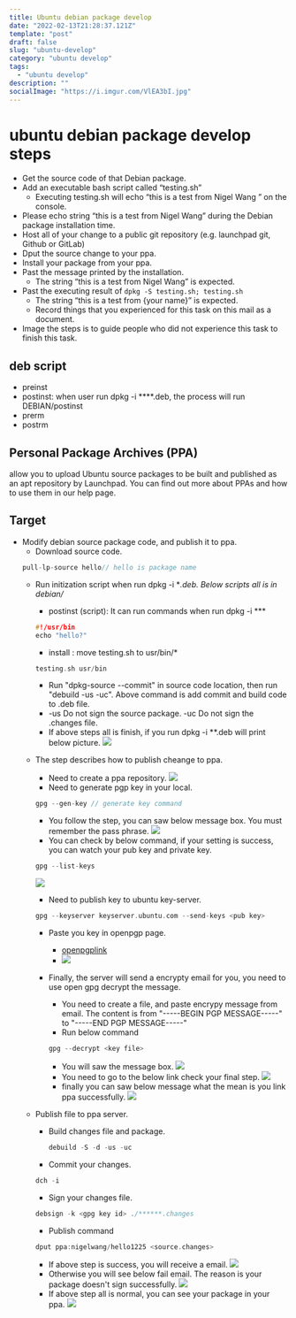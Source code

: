 ```yaml
---
title: Ubuntu debian package develop
date: "2022-02-13T21:28:37.121Z"
template: "post"
draft: false
slug: "ubuntu-develop"
category: "ubuntu develop"
tags:
  - "ubuntu develop"
description: ""
socialImage: "https://i.imgur.com/VlEA3bI.jpg"
---
```


# ubuntu debian package develop steps

- Get the source code of that Debian package.
- Add an executable bash script called “testing.sh”
    - Executing testing.sh will echo “this is a test from Nigel Wang ” on the console.
- Please echo string “this is a test from Nigel Wang” during the Debian package installation time.
- Host all of your change to a public git repository (e.g. launchpad git, Github or GitLab)
- Dput the source change to your ppa.
- Install your package from your ppa.
- Past the message printed by the installation.
    - The string “this is a test from Nigel Wang” is expected.
- Past the executing result of  `dpkg -S testing.sh; testing.sh`
    - The string “this is a test from {your name}” is expected.
    - Record things that you experienced for this task on this mail as a document.
- Image the steps is to guide people who did not experience this task to finish this task.



## deb script
- preinst
- postinst: when user run dpkg -i ****.deb, the process will run DEBIAN/postinst
- prerm 
- postrm


## Personal Package Archives (PPA) 
allow you to upload Ubuntu source packages to be built and published as an apt repository by Launchpad. You can find out more about PPAs and how to use them in our help page.

## Target
- Modify debian source package code, and publish it to ppa.
    - Download source code.
    ```c
    pull-lp-source hello// hello is package name
    ```
    - Run initization​ script when run dpkg -i **.deb. Below scripts all is in debian/*
    
        - postinst (script): It can run commands when run dpkg -i ***
        ```c
        #!/usr/bin
        echo "hello?"
        ```
        - install : move testing.sh to usr/bin/*
        ```c
        testing.sh usr/bin
        ```
        - Run "dpkg-source --commit" in source code location, then run "debuild -us -uc". Above command is add commit and build code to .deb file.
        - 
          -us Do not sign the source package.
           -uc Do not sign the .changes file.
        - If above steps all is finish, if you run dpkg -i **.deb will print below picture.
        ![](https://i.imgur.com/dQOjhMn.png)
        
    - The step describes how to publish cheange to ppa.
        -  Need to create a ppa repository.
        ![](https://i.imgur.com/XImm842.png)
        -  Need to generate pgp key in your local.
        ```c
        gpg --gen-key // generate key command
        ```
        - You follow the step, you can saw below message box. You must remember the pass phrase.
        ![](https://i.imgur.com/gpjEanU.png)
        - You can check by below command, if your setting is success, you can watch your pub key and private key.
        ```c
        gpg --list-keys
        ```
        ![](https://i.imgur.com/xOcY6pJ.png)


        -  Need to publish key to ubuntu key-server.
        ```c
        gpg --keyserver keyserver.ubuntu.com --send-keys <pub key>
        ```
        - Paste you key in openpgp page. 
            - [openpgplink](https://launchpad.net/people/+me/+editpgpkeys)
            - ![](https://i.imgur.com/ge9rln6.png)
        -  Finally, the server will send a encrypty email for you, you need to use open gpg decrypt the message.
            - You need to create a file, and paste encrypy message from email. The content is from "-----BEGIN PGP MESSAGE-----" to "-----END PGP MESSAGE-----"
            - Run below command
            
            ```c
            gpg --decrypt <key file>
            ```
            - You will saw the message box.
             ![](https://i.imgur.com/jvKkGLT.png)
            - You need to go to the below link check your final step.
            ![](https://i.imgur.com/e0ml1Oe.png)
            - finally you can saw below message what the mean is you link ppa successfully.
            ![](https://i.imgur.com/GP7MPAQ.png)
    - Publish file to ppa server.
        - Build changes file and  package.
            ```c
            debuild -S -d -us -uc
            ```
        - Commit your changes.
        ```c
        dch -i
        ```
        - Sign your changes file.
        ```c 
        debsign -k <gpg key id> ./******.changes
        ```
        
        - Publish command
        ```c
        dput ppa:nigelwang/hello1225 <source.changes>    
        ```
        - If above step is success, you will receive a email.
        ![](https://i.imgur.com/ElsdFqv.png)
        - Otherwise you will see below fail email. The reason is your package doesn't sign successfully.
        ![](https://i.imgur.com/l0SFlf5.png)
        - If above step all is normal, you can see your package in your ppa.
        ![](https://i.imgur.com/9JUQ9yF.png)

